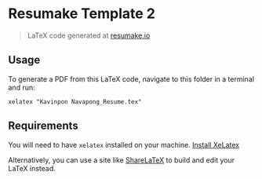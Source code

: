 # Resumake Template 2
> LaTeX code generated at [resumake.io](https://resumake.io)

## Usage
To generate a PDF from this LaTeX code, navigate to this folder in a terminal and run:

    xelatex "Kavinpon Navapong_Resume.tex"

## Requirements
You will need to have `xelatex` installed on your machine.
[Install XeLatex](http://www.texts.io/support/)

Alternatively, you can use a site like [ShareLaTeX](https://sharelatex.com) to build and edit your LaTeX instead.

